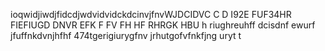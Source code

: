 ioqwidjiwdjfidcdjwdvidvidckdcinvjfnvWJDCIDVC C D I92E FUF34HR FIEFIUGD DNVR EFK F FV FH HF RHRGK HBU  h riughreuhff dcisdnf ewurf jfuffnkdvnjhfhf 474tgerigiurygfnv jrhutgofvfnkfjng uryt t

